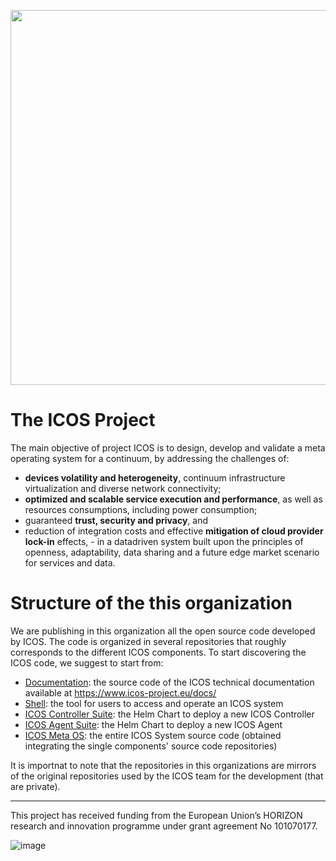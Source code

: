 <p align="center">
  <img src="https://github.com/icos-project/.github/assets/4500049/dcd6b5f7-34f2-4613-b4bd-352a84e315b2" width="600">
</p>

# The ICOS Project

The main objective of project ICOS is to design, develop and validate a meta operating system for a continuum, by addressing the challenges of:
- **devices volatility and heterogeneity**, continuum infrastructure virtualization and diverse network connectivity;
- **optimized and scalable service execution and performance**, as well as resources consumptions, including power consumption;
- guaranteed **trust, security and privacy**, and
- reduction of integration costs and effective **mitigation of cloud provider lock-in** effects, - in a datadriven system built upon the principles of openness, adaptability, data sharing and a future edge market scenario for services and data.

# Structure of the this organization
We are publishing in this organization all the open source code developed by ICOS. The code is organized in several repositories that roughly corresponds to the different ICOS components. To start discovering the ICOS code, we suggest to start from:

- [Documentation](https://github.com/icos-project/Documentation): the source code of the ICOS technical documentation available at https://www.icos-project.eu/docs/
- [Shell](https://github.com/icos-project/Shell): the tool for users to access and operate an ICOS system
- [ICOS Controller Suite](https://github.com/icos-project/ICOS-Controller-Suite): the Helm Chart to deploy a new ICOS Controller
- [ICOS Agent Suite](https://github.com/icos-project/ICOS-Agent-Suite): the Helm Chart to deploy a new ICOS Agent
- [ICOS Meta OS](https://github.com/icos-project/ICOS-Meta-OS): the entire ICOS System source code (obtained integrating the single components' source code repositories)


It is importnat to note that the repositories in this organizations are mirrors of the original repositories used by the ICOS team for the development (that are private).

---

This project has received funding from the European Union’s HORIZON research and innovation programme under grant agreement No 101070177.

![image](https://github.com/icos-project/.github/assets/4500049/d58bb5ef-6d51-4e8c-8ecb-3835254f2a6f)
